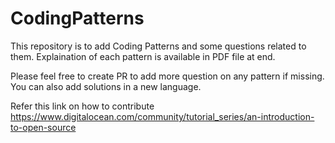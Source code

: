 # CodingPatterns
This repository is to add Coding Patterns and some questions related to them. Explaination of each pattern is available in PDF file at end.

Please feel free to create PR to add more question on any pattern if missing. You can also add solutions in a new language.

Refer this link on how to contribute https://www.digitalocean.com/community/tutorial_series/an-introduction-to-open-source
